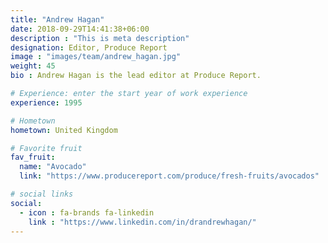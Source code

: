 ```yaml
---
title: "Andrew Hagan"
date: 2018-09-29T14:41:38+06:00
description : "This is meta description"
designation: Editor, Produce Report
image : "images/team/andrew_hagan.jpg"
weight: 45
bio : Andrew Hagan is the lead editor at Produce Report.

# Experience: enter the start year of work experience
experience: 1995

# Hometown
hometown: United Kingdom

# Favorite fruit
fav_fruit:
  name: "Avocado"
  link: "https://www.producereport.com/produce/fresh-fruits/avocados"

# social links
social:
  - icon : fa-brands fa-linkedin
    link : "https://www.linkedin.com/in/drandrewhagan/"
---
```


